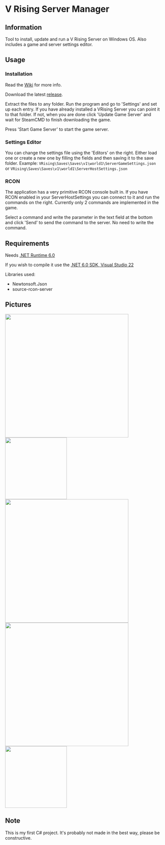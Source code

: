 # V Rising Server Manager

## Information
Tool to install, update and run a V Rising Server on Windows OS. Also includes a game and server settings editor.


## Usage
### Installation
Read the [Wiki](https://github.com/Lacyway/V-Rising-Server-Manager/wiki/Initial-Setup) for more info.

Download the latest [release](https://github.com/Lacyway/V-Rising-Server-Manager/releases).

Extract the files to any folder. Run the program and go to 'Settings' and set up each entry.
If you have already installed a VRising Server you can point it to that folder. If not, when you are done click 'Update Game Server' and wait for SteamCMD to finish downloading the game.

Press 'Start Game Server' to start the game server.

### Settings Editor
You can change the settings file using the 'Editors' on the right. Either load one or create a new one by filling the fields and then saving it to the save folder.
Example: `VRising\Saves\Saves\v1\world1\ServerGameSettings.json` or `VRising\Saves\Saves\v1\world1\ServerHostSettings.json`

### RCON
The application has a very primitive RCON console built in. If you have RCON enabled in your ServerHostSettings you can connect to it and run the commands on the right. Currently only 2 commands are implemented in the game.

Select a command and write the parameter in the text field at the bottom and click 'Send' to send the command to the server. No need to write the command.

## Requirements
Needs [.NET Runtime 6.0](https://download.visualstudio.microsoft.com/download/pr/5681bdf9-0a48-45ac-b7bf-21b7b61657aa/bbdc43bc7bf0d15b97c1a98ae2e82ec0/windowsdesktop-runtime-6.0.5-win-x64.exe)

If you wish to compile it use the [.NET 6.0 SDK, Visual Studio 22](https://dotnet.microsoft.com/en-us/download/visual-studio-sdks)

Libraries used:
- Newtonsoft.Json
- source-rcon-server

## Pictures

<img src="https://i.imgur.com/RSkccw8.png" width="400">
<img src="https://i.imgur.com/P4uZFoR.png" width="200">
<img src="https://i.imgur.com/hAOgfxd.png" width="400">
<img src="https://i.imgur.com/vNB86zM.png" width="400">
<img src="https://i.imgur.com/JqRlHP0.png" width="200">

## Note
This is my first C# project. It's probably not made in the best way, please be constructive.
